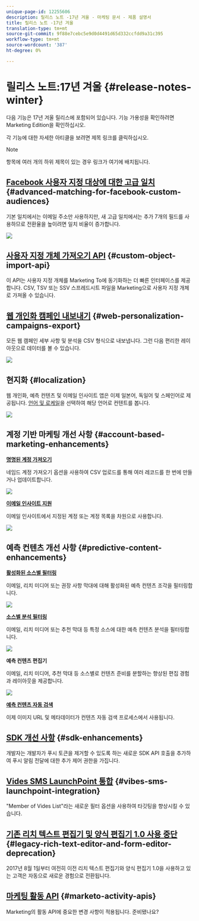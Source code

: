 ```yaml
---
unique-page-id: 12255606
description: 릴리스 노트 -17년 겨울 - 마케팅 문서 - 제품 설명서
title: 릴리스 노트 -17년 겨울
translation-type: tm+mt
source-git-commit: 9f88e7cebc5e9d0d4491d65d332ccfdd9a31c395
workflow-type: tm+mt
source-wordcount: '387'
ht-degree: 0%

---
```



# 릴리스 노트:17년 겨울 {#release-notes-winter}

다음 기능은 17년 겨울 릴리스에 포함되어 있습니다. 기능 가용성을 확인하려면 Marketing Edition을 확인하십시오.

각 기능에 대한 자세한 아티클을 보려면 제목 링크를 클릭하십시오.

>[!NOTE]
>
>항목에 여러 개의 하위 제목이 있는 경우 링크가 여기에 배치됩니다.

## [Facebook 사용자 지정 대상에 대한 고급 일치](/help/marketo/product-docs/demand-generation/ad-network-integrations/add-facebook-custom-audiences-as-a-launchpoint-service.md) {#advanced-matching-for-facebook-custom-audiences}

기본 일치에서는 이메일 주소만 사용하지만, 새 고급 일치에서는 추가 7개의 필드를 사용하므로 전환율을 높이려면 일치 비율이 증가합니다.

![](assets/fb-custom-audiences-schebsches.png)

## [사용자 지정 개체 가져오기 API](https://developers.marketo.com/rest-api/lead-database/custom-objects/) {#custom-object-import-api}

이 API는 사용자 지정 개체를 Marketing To에 동기화하는 더 빠른 인터페이스를 제공합니다. CSV, TSV 또는 SSV 스프레드시트 파일을 Marketing으로 사용자 지정 개체로 가져올 수 있습니다.

## [웹 개인화 캠페인 내보내기](/help/marketo/product-docs/web-personalization/working-with-web-campaigns/export-web-campaign-data.md) {#web-personalization-campaigns-export}

모든 웹 캠페인 세부 사항 및 분석을 CSV 형식으로 내보냅니다. 그런 다음 편리한 레이아웃으로 데이터를 볼 수 있습니다.

![](assets/web-personalization-csv-download-hand.png)

## 현지화 {#localization}

웹 개인화, 예측 컨텐츠 및 이메일 인사이트 앱은 이제 일본어, 독일어 및 스페인어로 제공됩니다. [언어 및 로케일](/help/marketo/product-docs/administration/settings/select-your-language-locale-and-time-zone.md)을 선택하여 해당 언어로 컨텐트를 봅니다.

![](assets/japanese-web-personalization.png)

## 계정 기반 마케팅 개선 사항 {#account-based-marketing-enhancements}

**[명명된 계정 가져오기](/help/marketo/product-docs/target-account-management/target/named-accounts/import-named-accounts.md)**

네임드 계정 가져오기 옵션을 사용하여 CSV 업로드를 통해 여러 레코드를 한 번에 만들거나 업데이트합니다.

![](assets/inatwo.png)

**[이메일 인사이트 지원](/help/marketo/product-docs/reporting/email-insights/filtering-in-email-insights.md)**

이메일 인사이트에서 지정된 계정 또는 계정 목록을 차원으로 사용합니다.

![](assets/ei.png)

## 예측 컨텐츠 개선 사항 {#predictive-content-enhancements}

**[활성화된 소스별 필터링](/help/marketo/product-docs/predictive-content/working-with-predictive-content/understanding-predictive-content.md)**

이메일, 리치 미디어 또는 권장 사항 막대에 대해 활성화된 예측 컨텐츠 조각을 필터링합니다.

![](assets/predictive-content-enabled-source.png)

**[소스별 분석 필터링](/help/marketo/product-docs/predictive-content/working-with-predictive-content/understanding-predictive-content.md)**

이메일, 리치 미디어 또는 추천 막대 등 특정 소스에 대한 예측 컨텐츠 분석을 필터링합니다.

![](assets/predictive-content-analytics-by-source.png)

**예측 컨텐츠 편집기**

이메일, 리치 미디어, 추천 막대 등 소스별로 컨텐츠 준비를 분할하는 향상된 편집 경험과 레이아웃을 제공합니다.

![](assets/predictive-content-editor.png)

**[예측 컨텐츠 자동 검색](/help/marketo/product-docs/predictive-content/getting-started/enable-content-discovery.md)**

이제 이미지 URL 및 메타데이터가 컨텐츠 자동 검색 프로세스에서 사용됩니다.

## [SDK 개선 사항](https://developers.marketo.com/mobile/) {#sdk-enhancements}

개발자는 개발자가 푸시 토큰을 제거할 수 있도록 하는 새로운 SDK API 호출을 추가하여 푸시 알림 전달에 대한 추가 제어 권한을 가집니다.

## [Vides SMS LaunchPoint 통합](/help/marketo/product-docs/mobile-marketing/vibes-sms-messages/use-vibes-sms-messages-in-smart-list-triggers-and-filters.md) {#vibes-sms-launchpoint-integration}

&quot;Member of Vides List&quot;라는 새로운 필터 옵션을 사용하여 타깃팅을 향상시킬 수 있습니다.

## [기존 리치 텍스트 편집기 및 양식 편집기 1.0 사용 중단](https://nation.marketo.com/docs/DOC-4315) {#legacy-rich-text-editor-and-form-editor-deprecation}

2017년 8월 1일부터 여전히 이전 리치 텍스트 편집기와 양식 편집기 1.0을 사용하고 있는 고객은 자동으로 새로운 경험으로 전환됩니다.

## [마케팅 활동 API](https://developers.marketo.com/blog/important-change-activity-records-marketo-apis/) {#marketo-activity-apis}

Marketing의 활동 API에 중요한 변경 사항이 적용됩니다. 준비됐나요?

